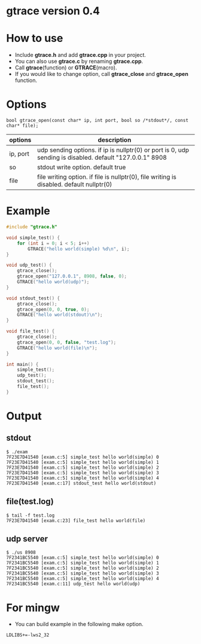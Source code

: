 gtrace version 0.4
==================

# How to use

* Include **gtrace.h** and add **gtrace.cpp** in your project.
* You can also use **gtrace.c** by renaming **gtrace.cpp**.
* Call **gtrace**(function) or **GTRACE**(macro).
* If you would like to change option, call **gtrace_close** and **gtrace_open** function.


# Options
```
bool gtrace_open(const char* ip, int port, bool so /*stdout*/, const char* file);
```

|options|description|
|---|---|
|ip, port|udp sending options. if ip is nullptr(0) or port is 0, udp sending is disabled. default "127.0.0.1" 8908|
|so|stdout write option. default true|
|file|file writing option. if file is nullptr(0), file writing is disabled. default nullptr(0)|

# Example

```cpp
#include "gtrace.h"

void simple_test() {
	for (int i = 0; i < 5; i++)
		GTRACE("hello world(simple) %d\n", i);
}

void udp_test() {
	gtrace_close();
	gtrace_open("127.0.0.1", 8908, false, 0);
	GTRACE("hello world(udp)");
}

void stdout_test() {
	gtrace_close();
	gtrace_open(0, 0, true, 0);
	GTRACE("hello world(stdout)\n");
}

void file_test() {
	gtrace_close();
	gtrace_open(0, 0, false, "test.log");
	GTRACE("hello world(file)\n");
}

int main() {
	simple_test();
	udp_test();
	stdout_test();
	file_test();
}
```

# Output

## stdout
```
$ ./exam
7F23E7D41540 [exam.c:5] simple_test hello world(simple) 0
7F23E7D41540 [exam.c:5] simple_test hello world(simple) 1
7F23E7D41540 [exam.c:5] simple_test hello world(simple) 2
7F23E7D41540 [exam.c:5] simple_test hello world(simple) 3
7F23E7D41540 [exam.c:5] simple_test hello world(simple) 4
7F23E7D41540 [exam.c:17] stdout_test hello world(stdout)
```

## file(test.log)
```
$ tail -f test.log
7F23E7D41540 [exam.c:23] file_test hello world(file)
```

## udp server
```
$ ./us 8908
7F2341BC5540 [exam.c:5] simple_test hello world(simple) 0
7F2341BC5540 [exam.c:5] simple_test hello world(simple) 1
7F2341BC5540 [exam.c:5] simple_test hello world(simple) 2
7F2341BC5540 [exam.c:5] simple_test hello world(simple) 3
7F2341BC5540 [exam.c:5] simple_test hello world(simple) 4
7F2341BC5540 [exam.c:11] udp_test hello world(udp)
```

# For mingw

* You can build example in the following make option.
```
LDLIBS+=-lws2_32
```
